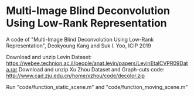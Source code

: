 # Multi-Image Blind Deconvolution Using Low-Rank Representation

A code of "Multi-Image Blind Deconvolution Using Low-Rank Representation", Deokyoung Kang and Suk I. Yoo, ICIP 2019

Download and unzip Levin Dataset: https://webee.technion.ac.il/people/anat.levin/papers/LevinEtalCVPR09Data.rar Download and unzip Xu Zhou Dataset and Graph-cuts code: http://www.cad.zju.edu.cn/home/xzhou/code/decolor.zip

Run "code/function_static_scene.m" and "code/function_moving_scene.m"
